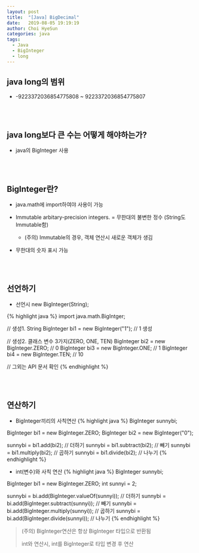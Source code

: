 ```yaml
---
layout: post
title:  "[Java] BigDecimal"
date:   2019-08-05 19:19:19
author: Choi HyeSun
categories: java
tags:
  - Java
  - BigInteger
  - long
---
```


## java long의 범위

- -9223372036854775808 ~ 9223372036854775807

<br>
<br>

## java long보다 큰 수는 어떻게 해야하는가?

- java의 BigInteger 사용

<br>
<br>

## BigInteger란?

- java.math에 import하여야 사용이 가능

- Immutable arbitary-precision integers. = 무한대의 불변한 정수 (String도 Immutable함)

  - (주의) Immutable의 경우, 객체 연산시 새로운 객체가 생김

- 무한대의 숫자 표시 가능

<br>
<br>

## 선언하기

- 선언시 new BigInteger(String);

{% highlight java %}
import java.math.BigIntger;

// 생성1. String
BigInteger bi1 = new BigInteger("1"); // 1 생성

// 생성2. 클래스 변수 3가지(ZERO, ONE, TEN)
BigInteger bi2 = new BigInteger.ZERO; // 0
BigInteger bi3 = new BigInteger.ONE; // 1
BigInteger bi4 = new BigInteger.TEN; // 10

// 그외는 API 문서 확인
{% endhighlight %}

<br>
<br>

## 연산하기

- BigInteger끼리의 사칙연산
{% highlight java %}
BigInteger sunnybi;

BigInteger bi1 = new BigInteger.ZERO;
BigInteger bi2 = new BigInteger("0");

sunnybi = bi1.add(bi2); // 더하기
sunnybi = bi1.subtract(bi2); // 빼기
sunnybi = bi1.multiply(bi2); // 곱하기
sunnybi = bi1.divide(bi2); // 나누기
{% endhighlight %}

- int(변수)와 사칙 연산
{% highlight java %}
BigInteger sunnybi;

BigInteger bi1 = new BigInteger.ZERO;
int sunnyi = 2;

sunnybi = bi.add(BigInteger.valueOf(sunnyi)); // 더하기
sunnybi = bi.add(BigInteger.subtract(sunnyi)); // 빼기
sunnybi = bi.add(BigInteger.multiply(sunnyi)); // 곱하기
sunnybi = bi.add(BigInteger.divide(sunnyi)); // 나누기
{% endhighlight %}

> (주의) BigInteger연산은 항상 BigInteger 타입으로 반환됨
>
> int와 연산시, int를 BigInteger로 타입 변경 후 연산
